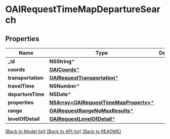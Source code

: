 # OAIRequestTimeMapDepartureSearch

## Properties
Name | Type | Description | Notes
------------ | ------------- | ------------- | -------------
**_id** | **NSString*** |  | 
**coords** | [**OAICoords***](OAICoords.md) |  | 
**transportation** | [**OAIRequestTransportation***](OAIRequestTransportation.md) |  | 
**travelTime** | **NSNumber*** |  | 
**departureTime** | **NSDate*** |  | 
**properties** | [**NSArray&lt;OAIRequestTimeMapProperty&gt;***](OAIRequestTimeMapProperty.md) |  | [optional] 
**range** | [**OAIRequestRangeNoMaxResults***](OAIRequestRangeNoMaxResults.md) |  | [optional] 
**levelOfDetail** | [**OAIRequestLevelOfDetail***](OAIRequestLevelOfDetail.md) |  | [optional] 

[[Back to Model list]](../README.md#documentation-for-models) [[Back to API list]](../README.md#documentation-for-api-endpoints) [[Back to README]](../README.md)


